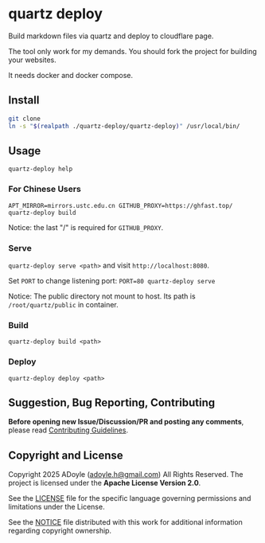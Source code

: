 # quartz deploy

Build markdown files via quartz and deploy to cloudflare page.

The tool only work for my demands. You should fork the project for building your websites.

It needs docker and docker compose.

## Install

```sh
git clone 
ln -s "$(realpath ./quartz-deploy/quartz-deploy)" /usr/local/bin/
```

## Usage

`quartz-deploy help`

### For Chinese Users

`APT_MIRROR=mirrors.ustc.edu.cn GITHUB_PROXY=https://ghfast.top/ quartz-deploy build`

Notice: the last "/" is required for `GITHUB_PROXY`.

### Serve

`quartz-deploy serve <path>` and visit `http://localhost:8080`.

Set `PORT` to change listening port: `PORT=80 quartz-deploy serve`

Notice: The public directory not mount to host. Its path is `/root/quartz/public` in container.

### Build

`quartz-deploy build <path>`

### Deploy

`quartz-deploy deploy <path>`

## Suggestion, Bug Reporting, Contributing

**Before opening new Issue/Discussion/PR and posting any comments**, please read [Contributing Guidelines](https://gcg.adoyle.me/CONTRIBUTING).

## Copyright and License

Copyright 2025 ADoyle (adoyle.h@gmail.com) All Rights Reserved.
The project is licensed under the **Apache License Version 2.0**.

See the [LICENSE][] file for the specific language governing permissions and limitations under the License.

See the [NOTICE][] file distributed with this work for additional information regarding copyright ownership.


<!-- links -->

[LICENSE]: ./LICENSE
[NOTICE]: ./NOTICE
